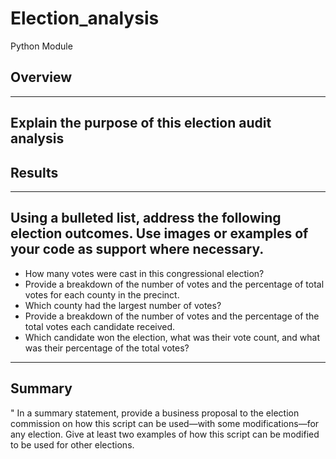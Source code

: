 # Election_analysis
Python Module
## Overview
---
Explain the purpose of this election audit analysis
----
## Results
---
Using a bulleted list, address the following election outcomes. Use images or examples of your code as support where necessary.
---
* How many votes were cast in this congressional election?
* Provide a breakdown of the number of votes and the percentage of total votes for each county in the precinct.
* Which county had the largest number of votes?
* Provide a breakdown of the number of votes and the percentage of the total votes each candidate received.
* Which candidate won the election, what was their vote count, and what was their percentage of the total votes?
---
## Summary
" In a summary statement, provide a business proposal to the election commission on how this script can be used—with some modifications—for any election. Give at least two examples of how this script can be modified to be used for other elections.
